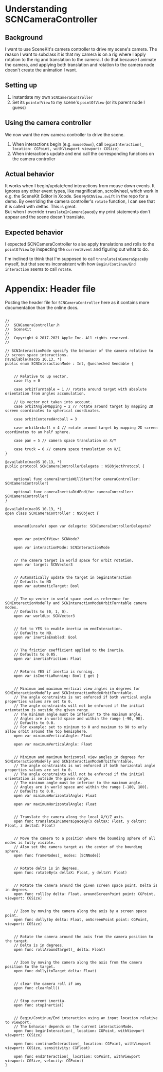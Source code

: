 #  Understanding SCNCameraController

## Background
I want to use SceneKit's camera controller to drive my scene's camera. The reason I want to subclass it is that my camera is on a rig where I apply rotation to the rig and translation to the camera. I do that because I animate the camera, and applying both translation and rotation to the camera node doesn't create the animation I want. 

## Setting up
1. Instantiate my own `SCNCameraController`
2. Set its `pointofView` to my scene's `pointOfView` (or its parent node I guess)

## Using the camera controller
We now want the new camera controller to drive the scene. 

1. When interactions begin (e.g. `mouseDown`), call `beginInteraction(_ location: CGPoint, withViewport viewport: CGSize)`
2. When interactions update and end call the corresponding functions on the camera controller

## Actual behavior
It works when I begin/update/end interactions from mouse down events. 
It ignores any other event types, like magnification, scrollwheel, which work in e.g. the SceneKit Editor in Xcode. See `MySCNView.swift` in the repo for a demo. 
By overriding the camera controller's `rotate` function, I can see that it is called with deltas. This is great.  
But when I override `translateInCameraSpaceBy` my print statements don't appear and the scene doesn't translate.

## Expected behavior
I expected SCNCameraController to also apply translations and rolls to the `pointOfView` by inspecting the `currentEvent` and figuring out what to do. 

I'm inclined to think that I'm supposed to call `translateInCameraSpaceBy` myself, but that seems inconsistent with how `Begin/Continue/End interaction` seems to call `rotate`.

 

# Appendix: Header file
Posting the header file for `SCNCameraController` here as it contains more documentation than the online docs. 


```

//
//  SCNCameraController.h
//  SceneKit
//
//  Copyright © 2017-2021 Apple Inc. All rights reserved.
//

// SCNInteractionMode specify the behavior of the camera relative to
// screen space interactions.
@available(macOS 10.13, *)
public enum SCNInteractionMode : Int, @unchecked Sendable {

    
    // Relative to up vector.
    case fly = 0

    case orbitTurntable = 1 // rotate around target with absolute orientation from angles accumulation.

    // Up vector not taken into account.
    case orbitAngleMapping = 2 // rotate around target by mapping 2D screen coordinates to spherical coordinates.

    case orbitCenteredArcball = 3

    case orbitArcball = 4 // rotate around target by mapping 2D screen coordinates to an half sphere.

    case pan = 5 // camera space translation on X/Y

    case truck = 6 // camera space translation on X/Z
}

@available(macOS 10.13, *)
public protocol SCNCameraControllerDelegate : NSObjectProtocol {

    
    optional func cameraInertiaWillStart(for cameraController: SCNCameraController)

    optional func cameraInertiaDidEnd(for cameraController: SCNCameraController)
}

@available(macOS 10.13, *)
open class SCNCameraController : NSObject {

    
    unowned(unsafe) open var delegate: SCNCameraControllerDelegate?

    
    open var pointOfView: SCNNode?

    open var interactionMode: SCNInteractionMode

    
    // The camera target in world space for orbit rotation.
    open var target: SCNVector3

    
    // Automatically update the target in beginInteraction
    // Defaults to NO
    open var automaticTarget: Bool

    
    // The up vector in world space used as reference for SCNInteractionModeFly and SCNInteractionModeOrbitTurntable camera modes.
    // Defaults to (0, 1, 0).
    open var worldUp: SCNVector3

    
    // Set to YES to enable inertia on endInteraction.
    // Defaults to NO.
    open var inertiaEnabled: Bool

    
    // The friction coefficient applied to the inertia.
    // Defaults to 0.05.
    open var inertiaFriction: Float

    
    // Returns YES if inertia is running.
    open var isInertiaRunning: Bool { get }

    
    // Minimum and maximum vertical view angles in degrees for SCNInteractionModeFly and SCNInteractionModeOrbitTurntable.
    // The angle constraints is not enforced if both vertical angle properties values are set to 0.
    // The angle constraints will not be enforced if the initial orientation is outside the given range.
    // The minimum angle must be inferior to the maximum angle.
    // Angles are in world space and within the range [-90, 90].
    // Defaults to 0.0.
    // For example: set to minimum to 0 and maximum to 90 to only allow orbit around the top hemisphere.
    open var minimumVerticalAngle: Float

    open var maximumVerticalAngle: Float

    
    // Minimum and maximum horizontal view angles in degrees for SCNInteractionModeFly and SCNInteractionModeOrbitTurntable.
    // The angle constraints is not enforced if both horizontal angle properties values are set to 0.
    // The angle constraints will not be enforced if the initial orientation is outside the given range.
    // The minimum angle must be inferior to the maximum angle.
    // Angles are in world space and within the range [-180, 180].
    // Defaults to 0.0.
    open var minimumHorizontalAngle: Float

    open var maximumHorizontalAngle: Float

    
    // Translate the camera along the local X/Y/Z axis.
    open func translateInCameraSpaceBy(x deltaX: Float, y deltaY: Float, z deltaZ: Float)

    
    // Move the camera to a position where the bounding sphere of all nodes is fully visible.
    // Also set the camera target as the center of the bounding sphere.
    open func frameNodes(_ nodes: [SCNNode])

    
    // Rotate delta is in degrees.
    open func rotateBy(x deltaX: Float, y deltaY: Float)

    
    // Rotate the camera around the given screen space point. Delta is in degrees.
    open func roll(by delta: Float, aroundScreenPoint point: CGPoint, viewport: CGSize)

    
    // Zoom by moving the camera along the axis by a screen space point.
    open func dolly(by delta: Float, onScreenPoint point: CGPoint, viewport: CGSize)

    
    // Rotate the camera around the axis from the camera position to the target.
    // Delta is in degrees.
    open func rollAroundTarget(_ delta: Float)

    
    // Zoom by moving the camera along the axis from the camera position to the target.
    open func dolly(toTarget delta: Float)

    
    // clear the camera roll if any
    open func clearRoll()

    
    // Stop current inertia.
    open func stopInertia()

    
    // Begin/Continue/End interaction using an input location relative to viewport.
    // The behavior depends on the current interactionMode.
    open func beginInteraction(_ location: CGPoint, withViewport viewport: CGSize)

    open func continueInteraction(_ location: CGPoint, withViewport viewport: CGSize, sensitivity: CGFloat)

    open func endInteraction(_ location: CGPoint, withViewport viewport: CGSize, velocity: CGPoint)
}

```
